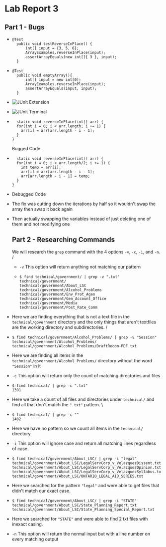 # Lab Report 3

## Part 1 - Bugs
* ``` Failure inducing input
  @Test 
	public void testReverseInPlace() {
		int[] input = {3, 5, 6};
		ArrayExamples.reverseInPlace(input);
		assertArrayEquals(new int[]{ 3 }, input);
	}
  ```
* ``` Non-failure inducing input
  @Test
	public void emptyArray(){
		int[] input = new int[0];
		ArrayExamples.reverseInPlace(input);
		assertArrayEquals(input, input);
	}
  ```
* ![JUnit Extension](https://github.com/branzanger/CSE15L-LabReports/assets/66757687/f4f8d191-67c1-4f91-baf4-f86fa9a8ecfa)
* ![JUnit Terminal](https://github.com/branzanger/CSE15L-LabReports/assets/66757687/056f7e78-b462-4f93-90ed-bb3babda46f4)
* ```
    static void reverseInPlace(int[] arr) {
    for(int i = 0; i < arr.length; i += 1) {
      arr[i] = arr[arr.length - i - 1];
    }
  }
  ```
  Bugged Code
* ```
    static void reverseInPlace(int[] arr) {
    for(int i = 0; i < arr.length/2; i += 1) {
      int temp = arr[i];
      arr[i] = arr[arr.length - i - 1];
      arr[arr.length - i - 1] = temp;
    }
  }
  ```
* Debugged Code
* The fix was cutting down the iterations by half so it wouldn't swap the array then swap it back again
* Then actually swapping the variables instead of just deleting one of them and not modifying one


  ## Part 2 - Researching Commands
  We will research the `grep` command with the 4 options `-v`, `-c`, `-i`, and `-n`. /

  * `-v` This option will return anything not matching our pattern
  * ```
    $ find technical/government/ | grep -v ".txt"
    technical/government/
    technical/government/About_LSC
    technical/government/Alcohol_Problems
    technical/government/Env_Prot_Agen
    technical/government/Gen_Account_Office
    technical/government/Media
    technical/government/Post_Rate_Comm
    ```
* Here we are finding everything that is not a text file in the `technical/government` directory and the only things that aren't textfiles are the working directory and subdirectories. /
* ```
  $ find technical/government/Alcohol_Problems/ | grep -v "Session"
  technical/government/Alcohol_Problems/
  technical/government/Alcohol_Problems/DraftRecom-PDF.txt
  ```
* Here we are finding all items in the `technical/government/Alcohol_Problems/` directory without the word `"Session"` in it

* `-c` This option will return only the count of matching directories and files
* ```
  $ find technical/ | grep -c ".txt"
  1391
  ```
* Here we take a count of all files and directories under `technical/` and find all that don't match the `".txt"` pattern. \
* ```
  $ find technical/ | grep -c ""
  1402
  ```
* Here we have no pattern so we count all items in the `technical/` directory

* `-i` This option will ignore case and return all matching lines regardless of case.
* ```
  $ find technical/government/About_LSC/ | grep -i "legal"
  technical/government/About_LSC/LegalServCorp_v_VelazquezDissent.txt
  technical/government/About_LSC/LegalServCorp_v_VelazquezOpinion.txt
  technical/government/About_LSC/LegalServCorp_v_VelazquezSyllabus.txt
  technical/government/About_LSC/ONTARIO_LEGAL_AID_SERIES.txt
  ```
* Here we searched for the pattern `"legal"` and were able to get files that didn't match our exact case.
* ```
  $ find technical/government/About_LSC/ | grep -i "STATE"
  technical/government/About_LSC/State_Planning_Report.txt
  technical/government/About_LSC/State_Planning_Special_Report.txt
  ```
* Here we searched for `"STATE"` and were able to find 2 txt files with inexact casing.

* `-n` This option will return the normal input but with a line number on every matching output
  


